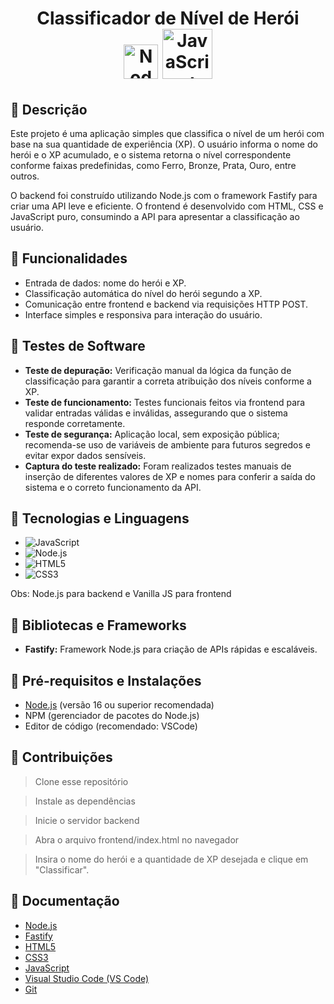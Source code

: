 <div align="center">
  <h1>
    Classificador de Nível de Herói
    <br>
    <img src="https://media.giphy.com/media/kdFc8fubgS31b8DsVu/giphy.gif" alt="Node.js" width="55" height="55" /> 
    <img src="https://techstack-generator.vercel.app/js-icon.svg" alt="JavaScript" width="80" height="80" />
  </h1>
</div>

## 💎 Descrição 
Este projeto é uma aplicação simples que classifica o nível de um herói com base na sua quantidade de experiência (XP). O usuário informa o nome do herói e o XP acumulado, e o sistema retorna o nível correspondente conforme faixas predefinidas, como Ferro, Bronze, Prata, Ouro, entre outros.

O backend foi construído utilizando Node.js com o framework Fastify para criar uma API leve e eficiente. O frontend é desenvolvido com HTML, CSS e JavaScript puro, consumindo a API para apresentar a classificação ao usuário.

## 💎 Funcionalidades 
- Entrada de dados: nome do herói e XP.
- Classificação automática do nível do herói segundo a XP.
- Comunicação entre frontend e backend via requisições HTTP POST.
- Interface simples e responsiva para interação do usuário.

## 💎 Testes de Software
- **Teste de depuração:** Verificação manual da lógica da função de classificação para garantir a correta atribuição dos níveis conforme a XP.
- **Teste de funcionamento:** Testes funcionais feitos via frontend para validar entradas válidas e inválidas, assegurando que o sistema responde corretamente.
- **Teste de segurança:** Aplicação local, sem exposição pública; recomenda-se uso de variáveis de ambiente para futuros segredos e evitar expor dados sensíveis.
- **Captura do teste realizado:** Foram realizados testes manuais de inserção de diferentes valores de XP e nomes para conferir a saída do sistema e o correto funcionamento da API.

## 💎 Tecnologias e Linguagens
- ![JavaScript](https://img.shields.io/badge/JavaScript-323330?style=for-the-badge&logo=javascript&logoColor=F7DF1E)
- ![Node.js](https://img.shields.io/badge/Node.js-323330?style=for-the-badge&logo=node.js&logoColor=339933)
- ![HTML5](https://img.shields.io/badge/HTML5-323330?style=for-the-badge&logo=html5&logoColor=E34F26)
- ![CSS3](https://img.shields.io/badge/CSS3-323330?style=for-the-badge&logo=css3&logoColor=1572B6)

Obs: Node.js para backend e Vanilla JS para frontend

## 💎 Bibliotecas e Frameworks
- **Fastify:** Framework Node.js para criação de APIs rápidas e escaláveis.

## 💎 Pré-requisitos e Instalações
- [Node.js](https://nodejs.org/) (versão 16 ou superior recomendada)
- NPM (gerenciador de pacotes do Node.js)
- Editor de código (recomendado: VSCode)
  
## 💎 Contribuições 

>Clone esse repositório

>Instale as dependências

> Inicie o servidor backend

> Abra o arquivo frontend/index.html no navegador

> Insira o nome do herói e a quantidade de XP desejada e clique em "Classificar".


## 💎 Documentação

- [Node.js](https://nodejs.org/en/docs/)
- [Fastify](https://www.fastify.io/docs/latest/)
- [HTML5](https://developer.mozilla.org/pt-BR/docs/Web/HTML)
- [CSS3](https://developer.mozilla.org/pt-BR/docs/Web/CSS)
- [JavaScript](https://developer.mozilla.org/pt-BR/docs/Web/JavaScript)
- [Visual Studio Code (VS Code)](https://code.visualstudio.com/docs)
- [Git](https://git-scm.com/doc)

